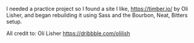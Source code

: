 I needed a practice project so I found a site I like, https://timber.io/ by Oli Lisher, and began rebuilding it using Sass and the Bourbon, Neat, Bitters setup.

All credit to: Oli Lisher https://dribbble.com/olilish
